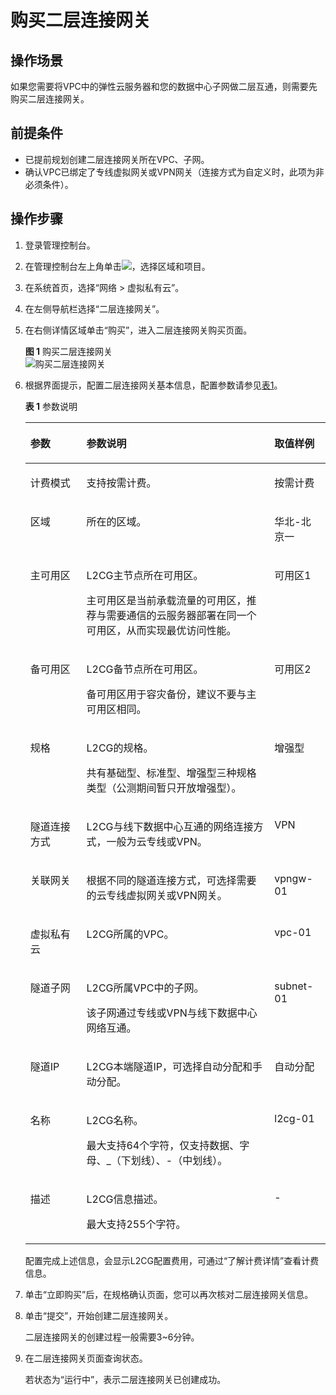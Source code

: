 # 购买二层连接网关<a name="vpc_l2cg_0002"></a>

## 操作场景<a name="section164123635114"></a>

如果您需要将VPC中的弹性云服务器和您的数据中心子网做二层互通，则需要先购买二层连接网关。

## 前提条件<a name="section7401253522"></a>

-   已提前规划创建二层连接网关所在VPC、子网。
-   确认VPC已绑定了专线虚拟网关或VPN网关（连接方式为自定义时，此项为非必须条件）。

## 操作步骤<a name="section13415436165211"></a>

1.  登录管理控制台。
2.  在管理控制台左上角单击![](figures/icon-region.png)，选择区域和项目。
3.  在系统首页，选择“网络 \> 虚拟私有云”。
4.  在左侧导航栏选择“二层连接网关”。
5.  在右侧详情区域单击“购买”，进入二层连接网关购买页面。

    **图 1**  购买二层连接网关<a name="fig3109141214111"></a>  
    ![](figures/购买二层连接网关.png "购买二层连接网关")

6.  根据界面提示，配置二层连接网关基本信息，配置参数请参见[表1](#zh-cn_topic_0228866528_table14521511)。

    **表 1**  参数说明

    <a name="zh-cn_topic_0228866528_table14521511"></a>
    <table><thead align="left"><tr id="zh-cn_topic_0228866528_row20335970"><th class="cellrowborder" valign="top" width="18.68%" id="mcps1.2.4.1.1"><p id="zh-cn_topic_0228866528_p36600850"><a name="zh-cn_topic_0228866528_p36600850"></a><a name="zh-cn_topic_0228866528_p36600850"></a><strong id="zh-cn_topic_0228866528_b60972199"><a name="zh-cn_topic_0228866528_b60972199"></a><a name="zh-cn_topic_0228866528_b60972199"></a>参数</strong></p>
    </th>
    <th class="cellrowborder" valign="top" width="62.629999999999995%" id="mcps1.2.4.1.2"><p id="zh-cn_topic_0228866528_p39801087"><a name="zh-cn_topic_0228866528_p39801087"></a><a name="zh-cn_topic_0228866528_p39801087"></a><strong id="zh-cn_topic_0228866528_b22665468"><a name="zh-cn_topic_0228866528_b22665468"></a><a name="zh-cn_topic_0228866528_b22665468"></a>参数说明</strong></p>
    </th>
    <th class="cellrowborder" valign="top" width="18.69%" id="mcps1.2.4.1.3"><p id="p13334121811816"><a name="p13334121811816"></a><a name="p13334121811816"></a>取值样例</p>
    </th>
    </tr>
    </thead>
    <tbody><tr id="zh-cn_topic_0228866528_row41283123"><td class="cellrowborder" valign="top" width="18.68%" headers="mcps1.2.4.1.1 "><p id="zh-cn_topic_0228866528_p55598663"><a name="zh-cn_topic_0228866528_p55598663"></a><a name="zh-cn_topic_0228866528_p55598663"></a>计费模式</p>
    </td>
    <td class="cellrowborder" valign="top" width="62.629999999999995%" headers="mcps1.2.4.1.2 "><p id="zh-cn_topic_0228866528_p64780962"><a name="zh-cn_topic_0228866528_p64780962"></a><a name="zh-cn_topic_0228866528_p64780962"></a>支持按需计费。</p>
    </td>
    <td class="cellrowborder" valign="top" width="18.69%" headers="mcps1.2.4.1.3 "><p id="p15334171841811"><a name="p15334171841811"></a><a name="p15334171841811"></a>按需计费</p>
    </td>
    </tr>
    <tr id="row853412920107"><td class="cellrowborder" valign="top" width="18.68%" headers="mcps1.2.4.1.1 "><p id="zh-cn_topic_0228866528_p62007849"><a name="zh-cn_topic_0228866528_p62007849"></a><a name="zh-cn_topic_0228866528_p62007849"></a>区域</p>
    </td>
    <td class="cellrowborder" valign="top" width="62.629999999999995%" headers="mcps1.2.4.1.2 "><p id="zh-cn_topic_0228866528_p39456621"><a name="zh-cn_topic_0228866528_p39456621"></a><a name="zh-cn_topic_0228866528_p39456621"></a>所在的区域。</p>
    </td>
    <td class="cellrowborder" valign="top" width="18.69%" headers="mcps1.2.4.1.3 "><p id="p1593115351916"><a name="p1593115351916"></a><a name="p1593115351916"></a>华北-北京一</p>
    </td>
    </tr>
    <tr id="zh-cn_topic_0228866528_row47790568"><td class="cellrowborder" valign="top" width="18.68%" headers="mcps1.2.4.1.1 "><p id="zh-cn_topic_0228866528_p45830766"><a name="zh-cn_topic_0228866528_p45830766"></a><a name="zh-cn_topic_0228866528_p45830766"></a>主可用区</p>
    </td>
    <td class="cellrowborder" valign="top" width="62.629999999999995%" headers="mcps1.2.4.1.2 "><p id="p3292442181711"><a name="p3292442181711"></a><a name="p3292442181711"></a>L2CG主节点所在可用区。</p>
    <p id="zh-cn_topic_0228866528_p57523360"><a name="zh-cn_topic_0228866528_p57523360"></a><a name="zh-cn_topic_0228866528_p57523360"></a>主可用区是当前承载流量的可用区，推荐与需要通信的云服务器部署在同一个可用区，从而实现最优访问性能。</p>
    </td>
    <td class="cellrowborder" valign="top" width="18.69%" headers="mcps1.2.4.1.3 "><p id="p13341518101812"><a name="p13341518101812"></a><a name="p13341518101812"></a>可用区1</p>
    </td>
    </tr>
    <tr id="zh-cn_topic_0228866528_row58598692"><td class="cellrowborder" valign="top" width="18.68%" headers="mcps1.2.4.1.1 "><p id="zh-cn_topic_0228866528_p48873629"><a name="zh-cn_topic_0228866528_p48873629"></a><a name="zh-cn_topic_0228866528_p48873629"></a>备可用区</p>
    </td>
    <td class="cellrowborder" valign="top" width="62.629999999999995%" headers="mcps1.2.4.1.2 "><p id="p15683474172"><a name="p15683474172"></a><a name="p15683474172"></a>L2CG备节点所在可用区。</p>
    <p id="zh-cn_topic_0228866528_p61177702"><a name="zh-cn_topic_0228866528_p61177702"></a><a name="zh-cn_topic_0228866528_p61177702"></a>备可用区用于容灾备份，建议不要与主可用区相同。</p>
    </td>
    <td class="cellrowborder" valign="top" width="18.69%" headers="mcps1.2.4.1.3 "><p id="p433412189187"><a name="p433412189187"></a><a name="p433412189187"></a>可用区2</p>
    </td>
    </tr>
    <tr id="zh-cn_topic_0228866528_row38259177"><td class="cellrowborder" valign="top" width="18.68%" headers="mcps1.2.4.1.1 "><p id="zh-cn_topic_0228866528_p11985619"><a name="zh-cn_topic_0228866528_p11985619"></a><a name="zh-cn_topic_0228866528_p11985619"></a>规格</p>
    </td>
    <td class="cellrowborder" valign="top" width="62.629999999999995%" headers="mcps1.2.4.1.2 "><p id="p3710163031719"><a name="p3710163031719"></a><a name="p3710163031719"></a>L2CG的规格。</p>
    <p id="zh-cn_topic_0228866528_p13364467"><a name="zh-cn_topic_0228866528_p13364467"></a><a name="zh-cn_topic_0228866528_p13364467"></a>共有基础型、标准型、增强型三种规格类型（公测期间暂只开放增强型）。</p>
    </td>
    <td class="cellrowborder" valign="top" width="18.69%" headers="mcps1.2.4.1.3 "><p id="p533414184188"><a name="p533414184188"></a><a name="p533414184188"></a>增强型</p>
    </td>
    </tr>
    <tr id="zh-cn_topic_0228866528_row11911733"><td class="cellrowborder" valign="top" width="18.68%" headers="mcps1.2.4.1.1 "><p id="zh-cn_topic_0228866528_p25326354"><a name="zh-cn_topic_0228866528_p25326354"></a><a name="zh-cn_topic_0228866528_p25326354"></a>隧道连接方式</p>
    </td>
    <td class="cellrowborder" valign="top" width="62.629999999999995%" headers="mcps1.2.4.1.2 "><p id="zh-cn_topic_0228866528_p7974729"><a name="zh-cn_topic_0228866528_p7974729"></a><a name="zh-cn_topic_0228866528_p7974729"></a>L2CG与线下数据中心互通的网络连接方式，一般为云专线或VPN。</p>
    </td>
    <td class="cellrowborder" valign="top" width="18.69%" headers="mcps1.2.4.1.3 "><p id="p113356188188"><a name="p113356188188"></a><a name="p113356188188"></a>VPN</p>
    </td>
    </tr>
    <tr id="zh-cn_topic_0228866528_row64007000"><td class="cellrowborder" valign="top" width="18.68%" headers="mcps1.2.4.1.1 "><p id="zh-cn_topic_0228866528_p17184551"><a name="zh-cn_topic_0228866528_p17184551"></a><a name="zh-cn_topic_0228866528_p17184551"></a>关联网关</p>
    </td>
    <td class="cellrowborder" valign="top" width="62.629999999999995%" headers="mcps1.2.4.1.2 "><p id="zh-cn_topic_0228866528_p45289625"><a name="zh-cn_topic_0228866528_p45289625"></a><a name="zh-cn_topic_0228866528_p45289625"></a>根据不同的隧道连接方式，可选择需要的云专线虚拟网关或VPN网关。</p>
    </td>
    <td class="cellrowborder" valign="top" width="18.69%" headers="mcps1.2.4.1.3 "><p id="p8335818121811"><a name="p8335818121811"></a><a name="p8335818121811"></a>vpngw-01</p>
    </td>
    </tr>
    <tr id="zh-cn_topic_0228866528_row54293220"><td class="cellrowborder" valign="top" width="18.68%" headers="mcps1.2.4.1.1 "><p id="zh-cn_topic_0228866528_p35674700"><a name="zh-cn_topic_0228866528_p35674700"></a><a name="zh-cn_topic_0228866528_p35674700"></a>虚拟私有云</p>
    </td>
    <td class="cellrowborder" valign="top" width="62.629999999999995%" headers="mcps1.2.4.1.2 "><p id="zh-cn_topic_0228866528_p35726411"><a name="zh-cn_topic_0228866528_p35726411"></a><a name="zh-cn_topic_0228866528_p35726411"></a>L2CG所属的VPC。</p>
    </td>
    <td class="cellrowborder" valign="top" width="18.69%" headers="mcps1.2.4.1.3 "><p id="p15335141813186"><a name="p15335141813186"></a><a name="p15335141813186"></a>vpc-01</p>
    </td>
    </tr>
    <tr id="zh-cn_topic_0228866528_row41752314"><td class="cellrowborder" valign="top" width="18.68%" headers="mcps1.2.4.1.1 "><p id="zh-cn_topic_0228866528_p26494256"><a name="zh-cn_topic_0228866528_p26494256"></a><a name="zh-cn_topic_0228866528_p26494256"></a>隧道子网</p>
    </td>
    <td class="cellrowborder" valign="top" width="62.629999999999995%" headers="mcps1.2.4.1.2 "><p id="p759319576172"><a name="p759319576172"></a><a name="p759319576172"></a>L2CG所属VPC中的子网。</p>
    <p id="zh-cn_topic_0228866528_p54069340"><a name="zh-cn_topic_0228866528_p54069340"></a><a name="zh-cn_topic_0228866528_p54069340"></a>该子网通过专线或VPN与线下数据中心网络互通。</p>
    </td>
    <td class="cellrowborder" valign="top" width="18.69%" headers="mcps1.2.4.1.3 "><p id="p18335101831816"><a name="p18335101831816"></a><a name="p18335101831816"></a>subnet-01</p>
    </td>
    </tr>
    <tr id="zh-cn_topic_0228866528_row54920213"><td class="cellrowborder" valign="top" width="18.68%" headers="mcps1.2.4.1.1 "><p id="zh-cn_topic_0228866528_p19352287"><a name="zh-cn_topic_0228866528_p19352287"></a><a name="zh-cn_topic_0228866528_p19352287"></a>隧道IP</p>
    </td>
    <td class="cellrowborder" valign="top" width="62.629999999999995%" headers="mcps1.2.4.1.2 "><p id="zh-cn_topic_0228866528_p386792"><a name="zh-cn_topic_0228866528_p386792"></a><a name="zh-cn_topic_0228866528_p386792"></a>L2CG本端隧道IP，可选择自动分配和手动分配。</p>
    </td>
    <td class="cellrowborder" valign="top" width="18.69%" headers="mcps1.2.4.1.3 "><p id="p14335131841816"><a name="p14335131841816"></a><a name="p14335131841816"></a>自动分配</p>
    </td>
    </tr>
    <tr id="zh-cn_topic_0228866528_row22678235"><td class="cellrowborder" valign="top" width="18.68%" headers="mcps1.2.4.1.1 "><p id="zh-cn_topic_0228866528_p24997708"><a name="zh-cn_topic_0228866528_p24997708"></a><a name="zh-cn_topic_0228866528_p24997708"></a>名称</p>
    </td>
    <td class="cellrowborder" valign="top" width="62.629999999999995%" headers="mcps1.2.4.1.2 "><p id="p172533020188"><a name="p172533020188"></a><a name="p172533020188"></a>L2CG名称。</p>
    <p id="zh-cn_topic_0228866528_p36827296"><a name="zh-cn_topic_0228866528_p36827296"></a><a name="zh-cn_topic_0228866528_p36827296"></a>最大支持64个字符，仅支持数据、字母、_（下划线）、-（中划线）。</p>
    </td>
    <td class="cellrowborder" valign="top" width="18.69%" headers="mcps1.2.4.1.3 "><p id="p033541891814"><a name="p033541891814"></a><a name="p033541891814"></a>l2cg-01</p>
    </td>
    </tr>
    <tr id="zh-cn_topic_0228866528_row38968871"><td class="cellrowborder" valign="top" width="18.68%" headers="mcps1.2.4.1.1 "><p id="zh-cn_topic_0228866528_p2361972"><a name="zh-cn_topic_0228866528_p2361972"></a><a name="zh-cn_topic_0228866528_p2361972"></a>描述</p>
    </td>
    <td class="cellrowborder" valign="top" width="62.629999999999995%" headers="mcps1.2.4.1.2 "><p id="p18897314185"><a name="p18897314185"></a><a name="p18897314185"></a>L2CG信息描述。</p>
    <p id="zh-cn_topic_0228866528_p44156183"><a name="zh-cn_topic_0228866528_p44156183"></a><a name="zh-cn_topic_0228866528_p44156183"></a>最大支持255个字符。</p>
    </td>
    <td class="cellrowborder" valign="top" width="18.69%" headers="mcps1.2.4.1.3 "><p id="p9335418121816"><a name="p9335418121816"></a><a name="p9335418121816"></a>-</p>
    </td>
    </tr>
    </tbody>
    </table>

    配置完成上述信息，会显示L2CG配置费用，可通过“了解计费详情”查看计费信息。

7.  单击“立即购买”后，在规格确认页面，您可以再次核对二层连接网关信息。
8.  单击“提交”，开始创建二层连接网关。

    二层连接网关的创建过程一般需要3\~6分钟。

9.  在二层连接网关页面查询状态。

    若状态为“运行中”，表示二层连接网关已创建成功。


